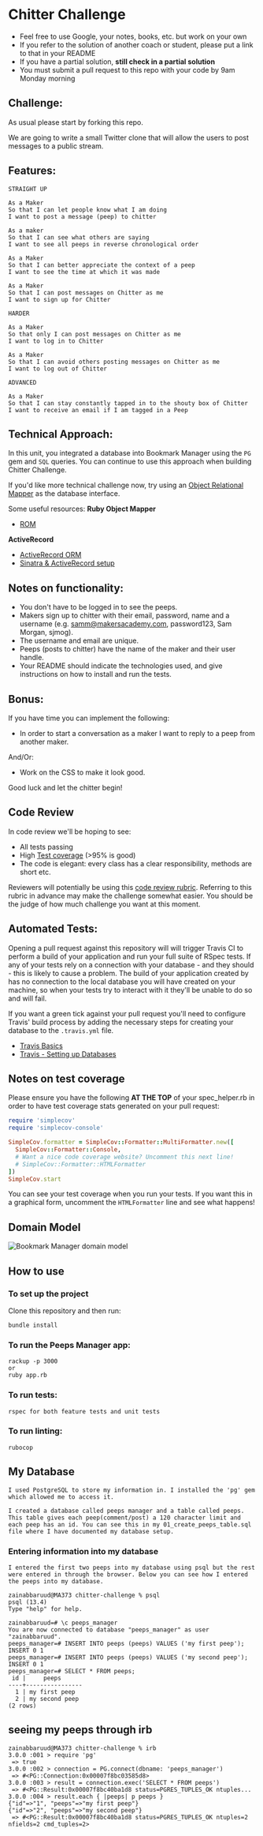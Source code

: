 Chitter Challenge
=================

* Feel free to use Google, your notes, books, etc. but work on your own
* If you refer to the solution of another coach or student, please put a link to that in your README
* If you have a partial solution, **still check in a partial solution**
* You must submit a pull request to this repo with your code by 9am Monday morning

Challenge:
-------

As usual please start by forking this repo.

We are going to write a small Twitter clone that will allow the users to post messages to a public stream.

Features:
-------

```
STRAIGHT UP

As a Maker
So that I can let people know what I am doing  
I want to post a message (peep) to chitter

As a maker
So that I can see what others are saying  
I want to see all peeps in reverse chronological order

As a Maker
So that I can better appreciate the context of a peep
I want to see the time at which it was made

As a Maker
So that I can post messages on Chitter as me
I want to sign up for Chitter

HARDER

As a Maker
So that only I can post messages on Chitter as me
I want to log in to Chitter

As a Maker
So that I can avoid others posting messages on Chitter as me
I want to log out of Chitter

ADVANCED

As a Maker
So that I can stay constantly tapped in to the shouty box of Chitter
I want to receive an email if I am tagged in a Peep
```

Technical Approach:
-----

In this unit, you integrated a database into Bookmark Manager using the `PG` gem and `SQL` queries. You can continue to use this approach when building Chitter Challenge.

If you'd like more technical challenge now, try using an [Object Relational Mapper](https://en.wikipedia.org/wiki/Object-relational_mapping) as the database interface.

Some useful resources:
**Ruby Object Mapper**
- [ROM](https://rom-rb.org/)

**ActiveRecord**
- [ActiveRecord ORM](https://guides.rubyonrails.org/active_record_basics.html)
- [Sinatra & ActiveRecord setup](https://learn.co/lessons/sinatra-activerecord-setup)

Notes on functionality:
------

* You don't have to be logged in to see the peeps.
* Makers sign up to chitter with their email, password, name and a username (e.g. samm@makersacademy.com, password123, Sam Morgan, sjmog).
* The username and email are unique.
* Peeps (posts to chitter) have the name of the maker and their user handle.
* Your README should indicate the technologies used, and give instructions on how to install and run the tests.

Bonus:
-----

If you have time you can implement the following:

* In order to start a conversation as a maker I want to reply to a peep from another maker.

And/Or:

* Work on the CSS to make it look good.

Good luck and let the chitter begin!

Code Review
-----------

In code review we'll be hoping to see:

* All tests passing
* High [Test coverage](https://github.com/makersacademy/course/blob/main/pills/test_coverage.md) (>95% is good)
* The code is elegant: every class has a clear responsibility, methods are short etc.

Reviewers will potentially be using this [code review rubric](docs/review.md).  Referring to this rubric in advance may make the challenge somewhat easier.  You should be the judge of how much challenge you want at this moment.

Automated Tests:
-----

Opening a pull request against this repository will will trigger Travis CI to perform a build of your application and run your full suite of RSpec tests. If any of your tests rely on a connection with your database - and they should - this is likely to cause a problem. The build of your application created by has no connection to the local database you will have created on your machine, so when your tests try to interact with it they'll be unable to do so and will fail.

If you want a green tick against your pull request you'll need to configure Travis' build process by adding the necessary steps for creating your database to the `.travis.yml` file.

- [Travis Basics](https://docs.travis-ci.com/user/tutorial/)
- [Travis - Setting up Databases](https://docs.travis-ci.com/user/database-setup/)

Notes on test coverage
----------------------

Please ensure you have the following **AT THE TOP** of your spec_helper.rb in order to have test coverage stats generated
on your pull request:

```ruby
require 'simplecov'
require 'simplecov-console'

SimpleCov.formatter = SimpleCov::Formatter::MultiFormatter.new([
  SimpleCov::Formatter::Console,
  # Want a nice code coverage website? Uncomment this next line!
  # SimpleCov::Formatter::HTMLFormatter
])
SimpleCov.start
```

You can see your test coverage when you run your tests. If you want this in a graphical form, uncomment the `HTMLFormatter` line and see what happens!

## Domain Model

![Bookmark Manager domain model](./public/images/bookmark_manager_1.png)


## How to use

### To set up the project

Clone this repository and then run:

```
bundle install
```

### To run the Peeps Manager app:

```
rackup -p 3000
or
ruby app.rb
```

### To run tests:

```
rspec for both feature tests and unit tests
```

### To run linting:

```
rubocop
```

## My Database

```
I used PostgreSQL to store my information in. I installed the 'pg' gem which allowed me to access it. 

I created a database called peeps manager and a table called peeps. This table gives each peep(comment/post) a 120 character limit and each peep has an id. You can see this in my 01_create_peeps_table.sql file where I have documented my database setup.
```
### Entering information into my database

```
I entered the first two peeps into my database using psql but the rest were entered in through the browser. Below you can see how I entered the peeps into my database.

zainabbaruud@MA373 chitter-challenge % psql
psql (13.4)
Type "help" for help.

zainabbaruud=# \c peeps_manager
You are now connected to database "peeps_manager" as user "zainabbaruud".
peeps_manager=# INSERT INTO peeps (peeps) VALUES ('my first peep');
INSERT 0 1
peeps_manager=# INSERT INTO peeps (peeps) VALUES ('my second peep');
INSERT 0 1
peeps_manager=# SELECT * FROM peeps;
 id |     peeps      
----+----------------
  1 | my first peep
  2 | my second peep
(2 rows)
```

## seeing my peeps through irb
```
zainabbaruud@MA373 chitter-challenge % irb         
3.0.0 :001 > require 'pg'
 => true 
3.0.0 :002 > connection = PG.connect(dbname: 'peeps_manager')
 => #<PG::Connection:0x00007f8bc03585d8> 
3.0.0 :003 > result = connection.exec('SELECT * FROM peeps')
 => #<PG::Result:0x00007f8bc40ba1d8 status=PGRES_TUPLES_OK ntuples... 
3.0.0 :004 > result.each { |peeps| p peeps }
{"id"=>"1", "peeps"=>"my first peep"}
{"id"=>"2", "peeps"=>"my second peep"}
 => #<PG::Result:0x00007f8bc40ba1d8 status=PGRES_TUPLES_OK ntuples=2 nfields=2 cmd_tuples=2> 
 ```